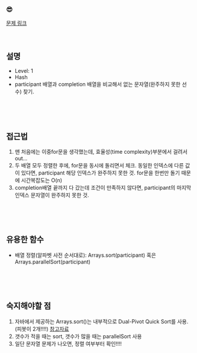 

### &#128526;
[문제 링크](https://programmers.co.kr/learn/courses/30/lessons/42576)
<br>
<br>
<br>

## 설명
* Level: 1
* Hash
* participant 배열과 completion 배열을 비교해서 없는 문자열(완주하지 못한 선수) 찾기.


<br>
<br>
<br>

## 접근법
1) 맨 처음에는 이중for문을 생각했는데, 효율성(time complexity)부분에서 걸려서 out...
2) 두 배열 모두 정렬한 후에, for문을 동시에 돌리면서 체크. 동일한 인덱스에 다른 값이 있다면, participant 해당 인덱스가 완주하지 못한 것. for문을 한번만 돌기 때문에 시간복잡도는 O(n)
3) completion배열 끝까지 다 갔는데 조건이 만족하지 않다면, participant의 마지막 인덱스 문자열이 완주하지 못한 것.

<br>
<br>
<br>

## 유용한 함수
* 배열 정렬(알파벳 사전 순서대로): Arrays.sort(participant) 혹은 Arrays.parallelSort(participant)

<br>
<br>
<br>

## 숙지해야할 점
1) 자바에서 제공하는 Arrays.sort()는 내부적으로 Dual-Pivot Quick Sort를 사용.(피봇이 2개!!!!)
[참고자료](https://defacto-standard.tistory.com/38)
2) 갯수가 적을 때는 sort, 갯수가 많을 때는 parallelSort 사용
3) 일단 문자열 문제가 나오면, 정렬 여부부터 확인!!!!

<br>
<br>
<br>
